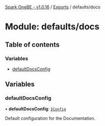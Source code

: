 [Spark OneBE - v1.0.16](../README.md) / [Exports](../modules.md) / defaults/docs

# Module: defaults/docs

## Table of contents

### Variables

- [defaultDocsConfig](defaults_docs.md#defaultdocsconfig)

## Variables

### defaultDocsConfig

• **defaultDocsConfig**: [`IConfig`](../interfaces/System_IConfig.IConfig.md)

Default configuration for the Documentation.
